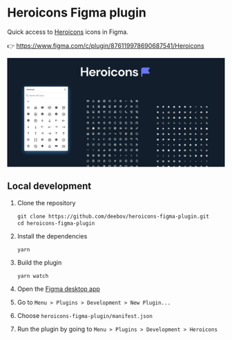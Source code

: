 # Heroicons Figma plugin

Quick access to [Heroicons](https://heroicons.dev) icons in Figma.

👉 https://www.figma.com/c/plugin/876119978690687541/Heroicons


![Cover](/assets/banner.jpg)

## Local development

1. Clone the repository

   ```shell
   git clone https://github.com/deebov/heroicons-figma-plugin.git
   cd heroicons-figma-plugin
   ```

1. Install the dependencies

   ```shell
   yarn
   ```

1. Build the plugin

   ```
   yarn watch
   ```

1. Open the [Figma desktop app](https://www.figma.com/downloads/)

1. Go to `Menu > Plugins > Development > New Plugin...`

1. Choose `heroicons-figma-plugin/manifest.json`

1. Run the plugin by going to `Menu > Plugins > Development > Heroicons`
